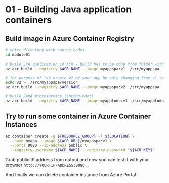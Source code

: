 # 01 - Building Java application containers

## Build image in Azure Container Registry

```bash
# enter directory with source codes
cd module01

# build SPA application in ACR - build has to be done from folder with source codes: java-k8s-workshop
az acr build --registry $ACR_NAME --image myappspa:v1 ./src/myappspa

# for purpose of lab create v2 of your app by only changing from v1 to v2 in version file and build container with v2 tag
echo v2 > ./src/myappspa/version
az acr build --registry $ACR_NAME --image myappspa:v2 ./src/myappspa

# build JAVA microservice (spring-boot)
az acr build --registry $ACR_NAME --image myapptodo:v1 ./src/myapptodo
```

## Try to run some container in Azure Container Instances

```bash
az container create -g ${RESOURCE_GROUP} -l ${LOCATION} \
  --name myapp --image ${ACR_URL}/myappspa:v1 \
  --ports 8080 --ip-address public \
  --registry-username ${ACR_NAME} --registry-password "${ACR_KEY}"
```

Grab public IP address from output and now you can test it with your browser `http://YOUR-IP-ADDRESS:8080` ..

And finally we can delete container instance from Azure Portal ...


